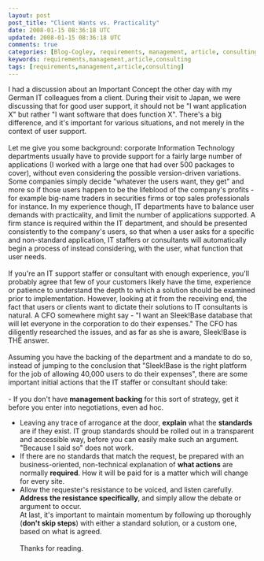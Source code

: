 ```yaml
---           
layout: post
post_title: "Client Wants vs. Practicality"
date: 2008-01-15 08:36:18 UTC
updated: 2008-01-15 08:36:18 UTC
comments: true
categories: [Blog-Cogley, requirements, management, article, consulting]
keywords: requirements,management,article,consulting
tags: [requirements,management,article,consulting]
---
```

 
I had a discussion about an Important Concept the other day with my German IT colleagues from a client. During their visit to Japan, we were discussing that for good user support, it should not be "I want application X" but rather "I want software that does function X". There's a big difference, and it's important for various situations, and not merely in the context of user support.<br /><br />Let me give you some background: corporate Information Technology departments usually have to provide support for a fairly large number of applications (I worked with a large one that had over 500 packages to cover), without even considering the possible version-driven variations. Some companies simply decide "whatever the users want, they get" and more so if those users happen to be the lifeblood of the company's profits - for example big-name traders in securities firms or top sales professionals for instance. In my experience though, IT departments have to balance user demands with practicality, and limit the number of applications supported. A firm stance is required within the IT department, and should be presented consistently to the company's users, so that when a user asks for a specific and non-standard application, IT staffers or consultants will automatically begin a process of instead considering, with the user, what function that user needs.<br /><br />If you're an IT support staffer or consultant with enough experience, you'll probably agree that few of your customers likely have the time, experience or patience to understand the depth to which a solution should be examined prior to implementation. However, looking at it from the receiving end, the fact that users or clients want to dictate their solutions to IT consultants is natural. A CFO somewhere might say - "I want an Sleek!Base database that will let everyone in the corporation to do their expenses." The CFO has diligently researched the issues, and as far as she is aware, Sleek!Base is THE answer.<br /><br />Assuming you have the backing of the department and a mandate to do so, instead of jumping to the conclusion that "Sleek!Base is the right platform for the job of allowing 40,000 users to do their expenses", there are some important initial actions that the IT staffer or consultant should take:<br /><br />- If you don't have **management backing** for this sort of strategy, get it before you enter into negotiations, even ad hoc.
- Leaving any trace of arrogance at the door, **explain** what the **standards** are if they exist. IT group standards should be rolled out in a transparent and accessible way, before you can easily make such an argument. "Because I said so" does not work.
- If there are no standards that match the request, be prepared with an business-oriented, non-technical explanation of **what actions** are normally **required**. How it will be paid for is a matter which will change for every site.
- Allow the requester's resistance to be voiced, and listen carefully. **Address the resistance specifically**, and simply allow the debate or argument to occur.
<br />At last, it's important to maintain momentum by following up thoroughly (**don't skip steps**) with either a standard solution, or a custom one, based on what is agreed.<br /><br />Thanks for reading.<br />